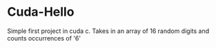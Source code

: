 # Cuda-Hello
Simple first project in cuda c. 
Takes in an array of 16 random digits and counts occurrences of '6'

